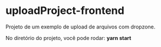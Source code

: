 # uploadProject-frontend
Projeto de um exemplo de upload de arquivos com dropzone.

No diretório do projeto, você pode rodar: <strong> yarn start <strong>

